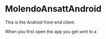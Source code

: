 # MolendoAnsattAndroid
This is the Android front end client.

When you first open the app you get sent to a 
